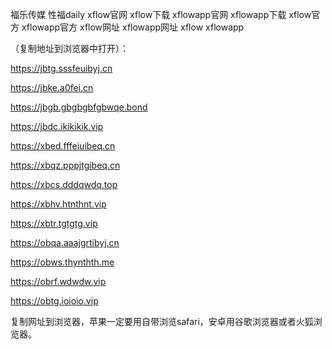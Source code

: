 福乐传媒 性福daily xflow官网 xflow下载 xflowapp官网 xflowapp下载 xflow官方 xflowapp官方 xflow网址 xflowapp网址 xflow xflowapp

（复制地址到浏览器中打开）：

https://jbtg.sssfeuibyj.cn

https://jbke.a0fei.cn

https://jbgb.gbgbgbfgbwqe.bond

https://jbdc.ikikikik.vip

https://xbed.fffeiuibeq.cn

https://xbqz.pppjtgibeq.cn

https://xbcs.dddqwdq.top

https://xbhv.htnthnt.vip

https://xbtr.tgtgtg.vip

https://obqa.aaajgrtibyj.cn

https://obws.thynthth.me

https://obrf.wdwdw.vip

https://obtg.ioioio.vip

复制网址到浏览器，苹果一定要用自带浏览safari，安卓用谷歌浏览器或者火狐浏览器。
